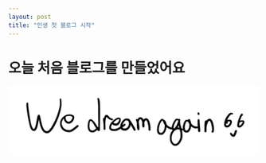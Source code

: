 ```yaml
---
layout: post
title: "인생 첫 블로그 시작"
---
```


# 오늘 처음 블로그를 만들었어요

![we_dream_again](../images/2024-03-07-first/we_dream_again-1709803843722-5.jpg)
